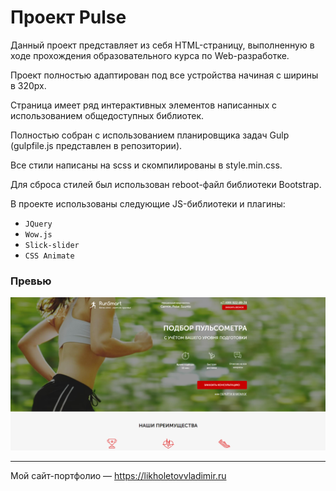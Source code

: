# Проект Pulse
Данный проект представляет из себя HTML-страницу, выполненную в ходе прохождения образовательного курса по Web-разработке.

Проект полностью адаптирован под все устройства начиная с ширины в 320px. 

Страница имеет ряд интерактивных элементов написанных c использованием общедоступных библиотек.

Полностью собран с использованием планировщика задач Gulp (gulpfile.js представлен в репозитории).

Все стили написаны на scss и скомпилированы в style.min.css.

Для сброса стилей был использован reboot-файл библиотеки Bootstrap.

В проекте использованы следующие JS-библиотеки и плагины: 
* `JQuery`
* `Wow.js`
* `Slick-slider`
* `CSS Animate`

### Превью

![Превью](https://github.com/l1kholetov/portfolio/raw/main/src/img/preview/pulse.png)

---
Мой сайт-портфолио — <https://likholetovvladimir.ru>
